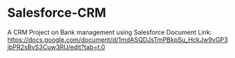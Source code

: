 # Salesforce-CRM
A CRM Project on Bank management using Salesforce
Document Link: https://docs.google.com/document/d/1mdASQDJsTmPBkpSu_HckJw9vGP3jbPR2sBvS3Cuw3RU/edit?tab=t.0
